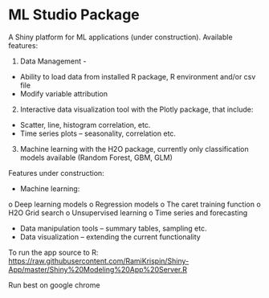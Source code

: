 # ML Studio Package
A Shiny platform for ML applications (under construction). Available features:
1. Data Management -
  - Ability to load data from installed R package, R environment and/or csv file
  - Modify variable attribution
2. Interactive data visualization tool with the Plotly package, that include:
- Scatter, line, histogram correlation, etc.
- Time series plots – seasonality, correlation etc.
3. Machine learning with the H2O package, currently only classification models available (Random Forest, GBM, GLM)

Features under construction:
-	Machine learning:

o	Deep learning models
o	Regression models
o	The caret training function
o	H2O Grid search
o	Unsupervised learning
o	Time series and forecasting
-	Data manipulation tools – summary tables, sampling etc.
-	Data visualization – extending the current functionality

To run the app source to R:
https://raw.githubusercontent.com/RamiKrispin/Shiny-App/master/Shiny%20Modeling%20App%20Server.R

Run best on google chrome
